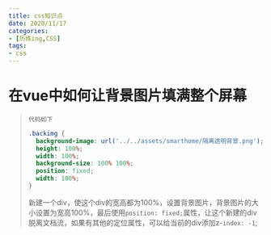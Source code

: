 ```yaml
---
title: css知识点
date: 2020/11/17
categories:
- [历练ing,CSS]
tags:
- css
---
```


# 在vue中如何让背景图片填满整个屏幕

> `代码如下`
>
> ```css
> .backimg {
>   background-image: url('../../assets/smarthome/隔离透明背景.png');
>   height: 100%;
>   width: 100%;
>   background-size: 100% 100%;
>   position: fixed;
>   width: 100%;
> }
> ```
>
> 新建一个div，使这个div的宽高都为100%，设置背景图片，背景图片的大小设置为宽高100%，最后使用`position: fixed;`属性，让这个新建的div脱离文档流，如果有其他的定位属性，可以给当前的div添加z-`index: -1`;
